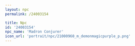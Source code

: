 ```yaml
---
layout: npc
permalink: /24003154

title: Npc
id: '24003154'
npc_name: 'Madron Conjurer'
icon_url: 'portrait/npc/21000960_m_demonmagicpurple_p.png'
---
```

